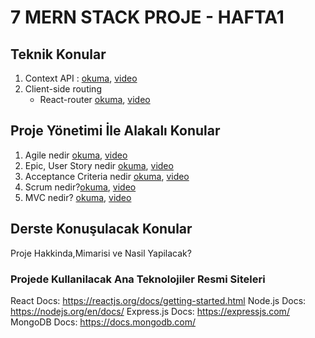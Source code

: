 # 7 MERN STACK PROJE - HAFTA1

## Teknik Konular

1. Context API : [okuma](https://ysoftaoglu.com/post/react-context-api-nedir-nasil-kullanilir/#:~:text=React%20Context'ler%20component%20a%C4%9Fac%C4%B1nda,componentlara%20prop'lar%20yard%C4%B1m%C4%B1yla%20aktar%C4%B1r%C4%B1z.), [video](https://www.youtube.com/watch?v=v_iP8yHmc8s&ab_channel=MehmetAliFIRAT)
2. Client-side routing
   - React-router [okuma](https://www.ninjakod.com/4-reactjs-routingyonlendirme-islemleri/), [video](https://www.youtube.com/watch?v=Jrlp1-Wu-Iw&ab_channel=ReactDersleri)
   
## Proje Yönetimi İle Alakalı Konular
 1.  Agile nedir [okuma](https://www.acmagile.com/agile-nedir/), [video](https://www.youtube.com/watch?v=nHv3-VtiP38&ab_channel=BilgisayarKavramlari) 
 2. Epic, User Story nedir [okuma](https://medium.com/@seyhankulahli/user-story-kullan%C4%B1c%C4%B1-hikayesi-5da67bfc97df), [video](https://www.youtube.com/watch?v=eYZ8vBXL1kk&ab_channel=RobertSmith)
 3. Acceptance Criteria nedir [okuma](https://batuhanakpunar.medium.com/b%C3%B6l%C3%BCm-6-acceptance-criteria-kabul-kriterleri-ve-definition-of-done-bitti-tan%C4%B1m%C4%B1-%EF%B8%8F-d0d77c4f3b95), [video](https://www.youtube.com/watch?v=ZxXL_sP-sqQ&ab_channel=Scrum.org)
 2.  Scrum nedir?[okuma](https://tr.wikipedia.org/wiki/Scrum), [video](https://www.youtube.com/watch?v=Lk7N1zd7Mv8&ab_channel=BilgisayarKavramlari)  
 3.  MVC nedir? [okuma](https://medium.com/@kdrcandogan/mvc-nedir-mvc-ya%C5%9Fam-d%C3%B6ng%C3%BCs%C3%BC-life-cycle-8e124f24650c), [video](https://www.youtube.com/watch?v=GM_c7zRvFUs&ab_channel=Hakan%C3%87amo%C4%9Flu)  
   
## Derste Konuşulacak Konular
   Proje Hakkinda,Mimarisi ve Nasil Yapilacak?
   
### Projede Kullanilacak Ana Teknolojiler Resmi Siteleri

React Docs: https://reactjs.org/docs/getting-started.html
Node.js Docs: https://nodejs.org/en/docs/
Express.js Docs: https://expressjs.com/
MongoDB Docs: https://docs.mongodb.com/
